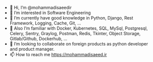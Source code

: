 - 👋 Hi, I’m @mohammadisaeedir
- 👀 I’m interested in Software Engineering
- 💞️ I’m currently have good knowledge in Python, Django, Rest Framework, Logging, Cache, Git, ...
- 🌱 Also I’m familiar with Docker, Kubernetes, SQL, MySql, Postgresql, Celery, Sentry, Graylog, Postman, Redis, Tkinter, Object Storage, Gitlab/Github, Dockerhub, ...
- 💞️ I’m looking to collaborate on foreign products as python developer and product manager.
- 📫 How to reach me https://mohammadisaeed.ir
